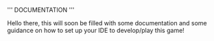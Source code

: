 '''
DOCUMENTATION
'''

Hello there, this will soon be filled with some documentation and some guidance on how to set up your IDE to develop/play this game!
